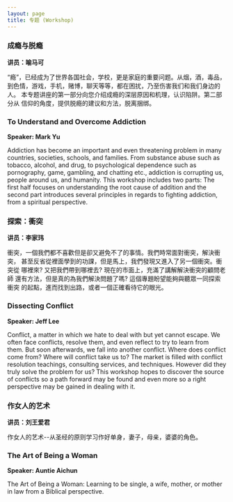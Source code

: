 ```yaml
---
layout: page
title: 专题 (Workshop)
---
```


### 成瘾与脱瘾
__讲员：喻马可__

“瘾”，已经成为了世界各国社会，学校，更是家庭的重要问题。从烟，酒，毒品，
到色情，游戏，手机，赌博，聊天等等，都在困扰，乃至伤害我们和我们身边的人。
本专题讲座的第一部分向您介绍成瘾的深层原因和机理，认识陷阱。第二部分从
信仰的角度，提供脱瘾的建议和方法，脱离捆绑。

### To Understand and Overcome Addiction
__Speaker: Mark Yu__

Addiction has become an important and even threatening problem
in many countries, societies, schools, and families. From
substance abuse such as tobacco, alcohol, and drug, to
psychological dependence such as pornography, game, gambling, and
chatting etc., addiction is corrupting us, people around us, and
humanity. This workshop includes two parts: The first half focuses
on understanding the root cause of addition and the second part
introduces several principles in regards to fighting addiction,
from a spiritual perspective.

### 探索：衝突
__讲员：李家玮__

衝突，一個我們都不喜歡但是卻又避免不了的事情。我們時常面對衝突，解決衝突，
甚至反省從裡面學到的功課，但是馬上，我們發現又進入了另一個衝突。衝突從
哪裡來?  又把我們帶到哪裡去?  現在的市面上，充滿了講解解決衝突的顧問老師
還有方法，但是真的為我們解決問題了嗎?  這個專題盼望能夠與聽眾一同探索衝突
的起點，進而找到出路，或者一個正確看待它的眼光。

### Dissecting Conflict
__Speaker: Jeff Lee__

Conflict, a matter in which we hate to deal with but yet cannot escape.
We often face conflicts, resolve them, and even reflect to try to learn
from them.  But soon afterwards, we fall into another conflict.  Where does
conflict come from?  Where will conflict take us to?  The market is filled
with conflict resolution teachings, consulting services, and techniques.
However did they truly solve the problem for us?  This workshop hopes to
discover the source of conflicts so a path forward may be found and even
more so a right perspective may be gained in dealing with it.

### 作女人的艺术
__讲员：刘王爱君__

作女人的艺术--从圣经的原则学习作好单身，妻子，母亲，婆婆的角色。

### The Art of Being a Woman
__Speaker: Auntie Aichun__

The Art of Being a Woman: Learning to be single, a wife, mother, or mother
in law from a Biblical perspective.
